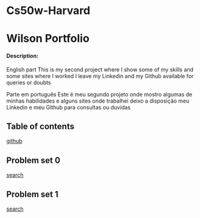 # Cs50w-Harvard
# Wilson Portfolio
#### Description:
English part
This is my second project where I show some of my skills and some sites where I worked I leave my Linkedin and my Github available for queries or doubts

Parte em português
Este é meu segundo projeto onde mostro algumas de minhas habilidades e alguns sites onde trabalhei  deixo a disposição meu Linkedin e meu Github para consultas ou duvidas


## Table of contents
[github](https://github.com/Wilson-Oliveira-Junior/CS50W)
## Problem set 0
[search](https://github.com/Wilson-Oliveira-Junior/CS50W/tree/main/project%200/search)
## Problem set 1
[search](https://github.com/Wilson-Oliveira-Junior/CS50W/tree/main/project%201/wiki_project)
